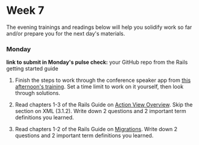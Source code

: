 # Week 7

The evening trainings and readings below will help you solidify work so far and/or prepare you for the next day's materials.



### Monday

**link to submit in Monday's pulse check:** your GitHub repo from the Rails getting started guide

1. Finish the steps to work through the conference speaker app from [this afternoon's training](https://github.com/sf-wdi-34/active-record).  Set a time limit to work on it yourself, then look through solutions. 

1. Read chapters 1-3 of the Rails Guide on [Action View Overview](http://guides.rubyonrails.org/action_view_overview.html#templates-partials-and-layouts). Skip the section on XML (3.1.2). Write down 2 questions and 2 important term definitions you learned. 

1. Read chapters 1-2 of the Rails Guide on [Migrations](http://guides.rubyonrails.org/active_record_migrations.html). Write down 2 questions and 2 important term definitions you learned. 

<!--

### Tuesday

### Wednesday

### Thursday

### Weekend

-->
  
